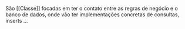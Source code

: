 São [[Classe]] focadas em ter o contato entre as regras de negócio e o banco de dados, onde vão ter implementações concretas de consultas, inserts ...